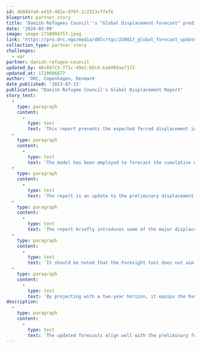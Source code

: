 ```yaml
---
id: db0847a6-e419-402e-870f-2c2523cffef6
blueprint: partner_story
title: 'Danish Refugees Council''s "Global Displacement Forecast" predicts 6 million more displaced persons.'
date: '2024-03-09'
image: image-1710004757.jpeg
link: 'https://pro.drc.ngo/media/d0lcrtgc/230817_global_forecast_update_report_final.pdf'
collection_type: partner-story
challenges:
  - war
partner: danish-refugee-council
updated_by: 46c097c5-771c-49e2-b8c6-ba6009ae7172
updated_at: 1720086877
author: 'DRC, Copenhagen, Denmark'
date_published: '2023-07-15'
publication: "Danish Refugee Council's Global Displacement Report"
story_text:
  -
    type: paragraph
    content:
      -
        type: text
        text: 'This report presents the expected forced displacement in 2023 and 2024, as forecasted by the Foresight model. The Foresight model was developed by DRC and IBM with funding from the Danish Ministry of Foreign Affairs and currently funded by ECHO. The model uses the historical relationships and patterns in the data on 148 displacement relevant indicators from 18 different open sources to, with a high degree of accuracy, forecast the total number of forcibly displaced people one to three years into the future. DRC uses the Foresight model to support country operations and the wider humanitarian system with more accurate forecasts for strategic planning for better prevention, response to and protection of displacement-affected populations. '
  -
    type: paragraph
    content:
      -
        type: text
        text: 'The model has been employed to forecast the cumulative number of people displaced from 26 countries1 that have ongoing and evolving displacement crises. These countries account for approximately 92% of all global displacement.'
  -
    type: paragraph
    content:
      -
        type: text
        text: 'The report is an update to the preliminary displacement forecasts in the Global Displacement Forecast 2023 report launched in March 2023. The forecasts have been updated as of end-June to reflect the final, released annual data on the number of IDPs, asylum seekers and refugees in 2022. More information on the methodology and sources used is available here.'
  -
    type: paragraph
    content:
      -
        type: text
        text: 'The report briefly introduces some of the major displacement events that have happened so far in 2023 before introducing the updated forecasted displacement for 2023 and 2024.'
  -
    type: paragraph
    content:
      -
        type: text
        text: 'It should be noted that the Foresight tool does not aim duplicate the existing data collection tools mentioned above, it is intended for deciphering the interplay of complex triggers such as governance, climate, conflict and political-economy considerations, among others, to project the future displacements development. The purpose being to facilitate more effective planning and response within the humanitarian community. In doing so it addresses two critical challenges: (1) the ability to address displacement issues, through a longer-term lens of durable solutions, resilience and responding to the root causes of displacement and (2) utilizing the available and limited resources with the highest efficacy.'
  -
    type: paragraph
    content:
      -
        type: text
        text: 'By projecting with a two-year horizon, it equips the humanitarian community with reliable data projections, for planning operations, programmes, advocacy and funding needs that will arise. Moreover, it allows for joint planning with traditional development actors, including governments who also rely on forward looking planning tools such as national development plans and 5 years plans. While the tools offer many opportunities a key limitation is the inability to predict sudden, unprecedented crises such as Sudan in 2023 and Ukraine in 2022.'
description:
  -
    type: paragraph
    content:
      -
        type: text
        text: 'The updated forecasts align well with the preliminary forecast report, i.e., the responsibility of hosting and supporting displaced people will continue to disproportionately fall on fragile, low-income countries – including both new, forecasted displacements as well as existing protracted displacement. The forecasts underscore that displacement will continue to grow as long as concerted efforts to address the root causes of displacement, and funding to respond to the needs that arise as a consequence, remain below what is required.'
---
```

